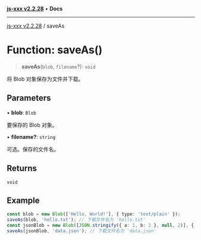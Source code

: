 [**js-xxx v2.2.28**](../README.md) • **Docs**

***

[js-xxx v2.2.28](../README.md) / saveAs

# Function: saveAs()

> **saveAs**(`blob`, `filename`?): `void`

将 Blob 对象保存为文件并下载。

## Parameters

• **blob**: `Blob`

要保存的 Blob 对象。

• **filename?**: `string`

可选。保存的文件名。

## Returns

`void`

## Example

```ts
const blob = new Blob(['Hello, World!'], { type: 'text/plain' });
saveAs(blob, 'hello.txt'); // 下载文件名为 'hello.txt'
const jsonBlob = new Blob([JSON.stringify({ a: 1, b: 2 }, null, 2)], { type: 'application/json' });
saveAs(jsonBlob, 'data.json'); // 下载文件名为 'data.json'
```
